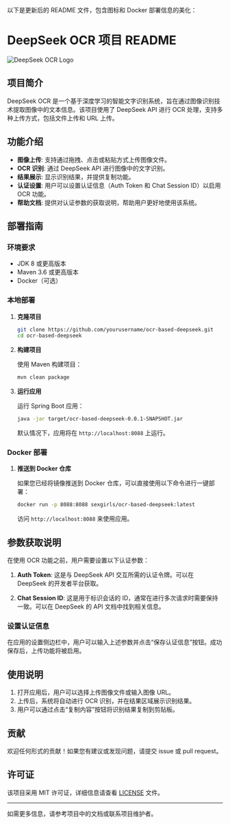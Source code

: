 以下是更新后的 README 文件，包含图标和 Docker 部署信息的美化：

# DeepSeek OCR 项目 README

![DeepSeek OCR Logo](https://example.com/logo.png) <!-- 替换为实际图标链接 -->

## 项目简介

DeepSeek OCR 是一个基于深度学习的智能文字识别系统，旨在通过图像识别技术提取图像中的文本信息。该项目使用了 DeepSeek API 进行 OCR 处理，支持多种上传方式，包括文件上传和 URL 上传。

## 功能介绍

- **图像上传**: 支持通过拖拽、点击或粘贴方式上传图像文件。
- **OCR 识别**: 通过 DeepSeek API 进行图像中的文字识别。
- **结果展示**: 显示识别结果，并提供复制功能。
- **认证设置**: 用户可以设置认证信息（Auth Token 和 Chat Session ID）以启用 OCR 功能。
- **帮助文档**: 提供对认证参数的获取说明，帮助用户更好地使用该系统。

## 部署指南

### 环境要求

- JDK 8 或更高版本
- Maven 3.6 或更高版本
- Docker（可选）

### 本地部署

1. **克隆项目**

   ```bash
   git clone https://github.com/yourusername/ocr-based-deepseek.git
   cd ocr-based-deepseek
   ```

2. **构建项目**

   使用 Maven 构建项目：

   ```bash
   mvn clean package
   ```

3. **运行应用**

   运行 Spring Boot 应用：

   ```bash
   java -jar target/ocr-based-deepseek-0.0.1-SNAPSHOT.jar
   ```

   默认情况下，应用将在 `http://localhost:8088` 上运行。

### Docker 部署

1. **推送到 Docker 仓库**

   如果您已经将镜像推送到 Docker 仓库，可以直接使用以下命令进行一键部署：

   ```bash
   docker run -p 8088:8088 sexgirls/ocr-based-deepseek:latest
   ```

   访问 `http://localhost:8088` 来使用应用。

## 参数获取说明

在使用 OCR 功能之前，用户需要设置以下认证参数：

1. **Auth Token**: 这是与 DeepSeek API 交互所需的认证令牌。可以在 DeepSeek 的开发者平台获取。

2. **Chat Session ID**: 这是用于标识会话的 ID，通常在进行多次请求时需要保持一致。可以在 DeepSeek 的 API 文档中找到相关信息。

### 设置认证信息

在应用的设置侧边栏中，用户可以输入上述参数并点击“保存认证信息”按钮。成功保存后，上传功能将被启用。

## 使用说明

1. 打开应用后，用户可以选择上传图像文件或输入图像 URL。
2. 上传后，系统将自动进行 OCR 识别，并在结果区域展示识别结果。
3. 用户可以通过点击“复制内容”按钮将识别结果复制到剪贴板。

## 贡献

欢迎任何形式的贡献！如果您有建议或发现问题，请提交 issue 或 pull request。

## 许可证

该项目采用 MIT 许可证，详细信息请查看 [LICENSE](LICENSE) 文件。

---

如需更多信息，请参考项目中的文档或联系项目维护者。
